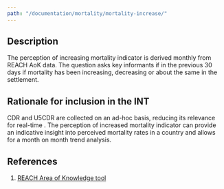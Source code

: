 ```yaml
---
path: "/documentation/mortality/mortality-increase/"
---
```


## Description

The perception of increasing mortality indicator is derived monthly from REACH AoK data. The question asks key informants if in the previous 30 days if mortality has been increasing, decreasing or about the same in the settlement.

## Rationale for inclusion in the INT

CDR and U5CDR are collected on an ad-hoc basis, reducing its relevance for real-time . The perception of increased mortality indicator can provide an indicative insight into perceived mortality rates in a country and allows for a month on month trend analysis.

## References

1. [REACH Area of Knowledge tool](http://www.reachresourcecentre.info/system/files/resource-documents/reach_ssd_terms_of_references_assessment_of_hard_to_reach_areas_2_november_2018.pdf)